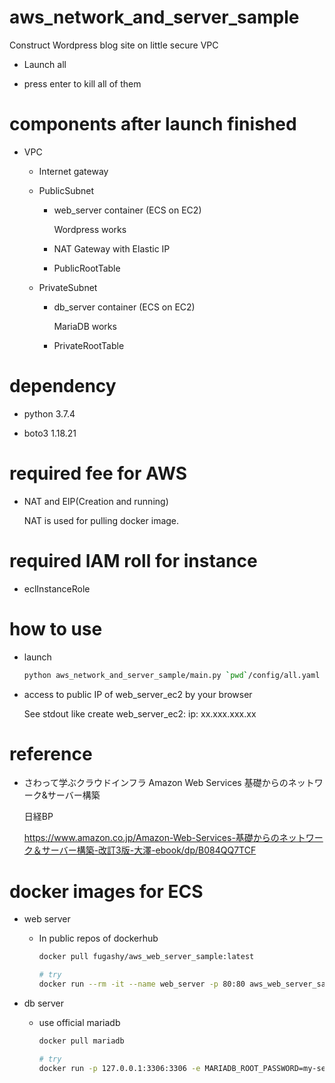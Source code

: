 # aws_network_and_server_sample

Construct Wordpress blog site on little secure VPC

- Launch all

- press enter to kill all of them

# components after launch finished

  - VPC

    - Internet gateway

    - PublicSubnet

      - web_server container (ECS on EC2)

        Wordpress works

      - NAT Gateway with Elastic IP

      - PublicRootTable

    - PrivateSubnet

      - db_server container (ECS on EC2)

        MariaDB works

      - PrivateRootTable

# dependency

- python 3.7.4

- boto3 1.18.21

# required fee for AWS

- NAT and EIP(Creation and running)

  NAT is used for pulling docker image.

# required IAM roll for instance

- eclInstanceRole

# how to use

- launch

  ```bash
  python aws_network_and_server_sample/main.py `pwd`/config/all.yaml
  ```

- access to public IP of web_server_ec2 by your browser

  See stdout like create web_server_ec2: ip: xx.xxx.xxx.xx

# reference

- さわって学ぶクラウドインフラ Amazon Web Services 基礎からのネットワーク&サーバー構築

  日経BP

  https://www.amazon.co.jp/Amazon-Web-Services-基礎からのネットワーク＆サーバー構築-改訂3版-大澤-ebook/dp/B084QQ7TCF

# docker images for ECS

- web server

  - In public repos of dockerhub

    ```bash
    docker pull fugashy/aws_web_server_sample:latest

    # try
    docker run --rm -it --name web_server -p 80:80 aws_web_server_sample
    ```

- db server

  - use official mariadb

    ```bash
    docker pull mariadb

    # try
    docker run -p 127.0.0.1:3306:3306 -e MARIADB_ROOT_PASSWORD=my-secret-pw -e MARIADB_DATABASE=wordpress --name db_server -it --rm mariadb
    ```
